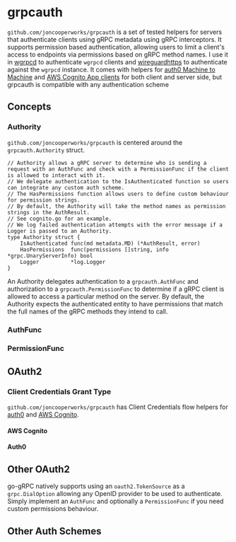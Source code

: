 # grpcauth
`github.com/joncooperworks/grpcauth` is a set of tested helpers for servers that authenticate clients using gRPC metadata using gRPC interceptors.
It supports permission based authentication, allowing users to limit a client's access to endpoints via permissions based on gRPC method names.
I use it in [wgrpcd](https://github.com/joncooperworks/wgrpcd) to authenticate `wgrpcd` clients and [wireguardhttps](https://github.com/joncooperworks/wireguardhttps) to authenticate against the `wgrpcd` instance.
It comes with helpers for [auth0 Machine to Machine](https://auth0.com/machine-to-machine) and [AWS Cognito App clients](https://docs.aws.amazon.com/cognito/latest/developerguide/amazon-cognito-user-pools-using-tokens-verifying-a-jwt.html) for both client and server side, but grpcauth is compatible with any authentication scheme

## Concepts

### Authority
`github.com/joncooperworks/grpcauth` is centered around the `grpcauth.Authority` struct.


```
// Authority allows a gRPC server to determine who is sending a request with an AuthFunc and check with a PermissionFunc if the client is allowed to interact with it.
// We delegate authentication to the IsAuthenticated function so users can integrate any custom auth scheme.
// The HasPermissions function allows users to define custom behaviour for permission strings.
// By default, the Authority will take the method names as permission strings in the AuthResult.
// See cognito.go for an example.
// We log failed authentication attempts with the error message if a Logger is passed to an Authority.
type Authority struct {
	IsAuthenticated func(md metadata.MD) (*AuthResult, error)
	HasPermissions  func(permissions []string, info *grpc.UnaryServerInfo) bool
	Logger          *log.Logger
}

```

An Authority delegates authentication to a `grpcauth.AuthFunc` and authorization to a `grpcauth.PermissionFunc` to determine if a gRPC client is allowed to access a particular method on the server.
By default, the Authority expects the authenticated entity to have permissions that match the full names of the gRPC methods they intend to call.

### AuthFunc

### PermissionFunc

## OAuth2

### Client Credentials Grant Type
`github.com/joncooperworks/grpcauth` has Client Credentials flow helpers for [auth0](https://auth0.com/machine-to-machine) and [AWS Cognito](https://aws.amazon.com/cognito/).

#### AWS Cognito

#### Auth0

## Other OAuth2
go-gRPC natively supports using an `oauth2.TokenSource` as a `grpc.DialOption` allowing any OpenID provider to be used to authenticate.
Simply implement an `AuthFunc` and optionally a `PermissionFunc` if you need custom permissions behaviour.

## Other Auth Schemes